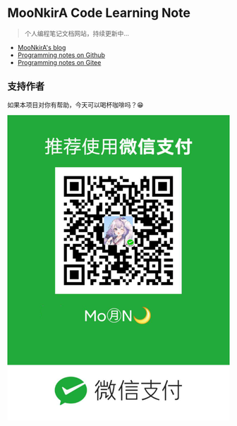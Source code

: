 # MooNkirA Code Learning Note

> 个人编程笔记文档网站，持续更新中...

- [MooNkirA's blog](https://moonkira.github.io/)
- [Programming notes on Github](https://moonkira.github.io/code-learning-note/#/)
- [Programming notes on Gitee](https://moonzero.gitee.io/code-learning-note/#/)

## 支持作者

如果本项目对你有帮助，今天可以喝杯咖啡吗？😁

![](images/wechat_pay.jpg)